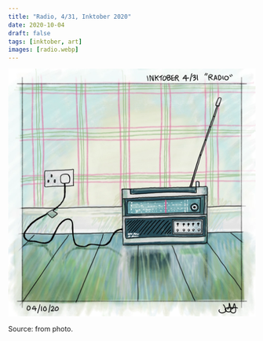 ```yaml
---
title: "Radio, 4/31, Inktober 2020"
date: 2020-10-04
draft: false
tags: [inktober, art]
images: [radio.webp]
---
```


![WEBP](radio.webp "Radio")

Source: from photo.
